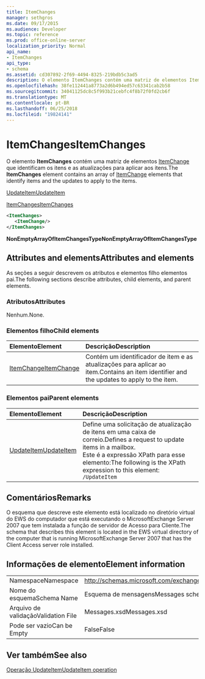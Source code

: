 ```yaml
---
title: ItemChanges
manager: sethgros
ms.date: 09/17/2015
ms.audience: Developer
ms.topic: reference
ms.prod: office-online-server
localization_priority: Normal
api_name:
- ItemChanges
api_type:
- schema
ms.assetid: cd307892-2f69-4494-8325-219bdb5c3ad5
description: O elemento ItemChanges contém uma matriz de elementos ItemChange que identificam os itens e as atualizações para aplicar aos itens.
ms.openlocfilehash: 38fe112441a8773a2d6b494ed57c63341cab2b58
ms.sourcegitcommit: 34041125dc8c5f993b21cebfc4f8b72f0fd2cb6f
ms.translationtype: MT
ms.contentlocale: pt-BR
ms.lasthandoff: 06/25/2018
ms.locfileid: "19824141"
---
```

# <a name="itemchanges"></a><span data-ttu-id="24b66-103">ItemChanges</span><span class="sxs-lookup"><span data-stu-id="24b66-103">ItemChanges</span></span>

<span data-ttu-id="24b66-104">O elemento **ItemChanges** contém uma matriz de elementos [ItemChange](itemchange.md) que identificam os itens e as atualizações para aplicar aos itens.</span><span class="sxs-lookup"><span data-stu-id="24b66-104">The **ItemChanges** element contains an array of [ItemChange](itemchange.md) elements that identify items and the updates to apply to the items.</span></span> 
  
[<span data-ttu-id="24b66-105">UpdateItem</span><span class="sxs-lookup"><span data-stu-id="24b66-105">UpdateItem</span></span>](updateitem.md)
  
[<span data-ttu-id="24b66-106">ItemChanges</span><span class="sxs-lookup"><span data-stu-id="24b66-106">ItemChanges</span></span>](itemchanges.md)
  
```xml
<ItemChanges>
   <ItemChange/>
</ItemChanges>
```

 <span data-ttu-id="24b66-107">**NonEmptyArrayOfItemChangesType**</span><span class="sxs-lookup"><span data-stu-id="24b66-107">**NonEmptyArrayOfItemChangesType**</span></span>
## <a name="attributes-and-elements"></a><span data-ttu-id="24b66-108">Attributes and elements</span><span class="sxs-lookup"><span data-stu-id="24b66-108">Attributes and elements</span></span>

<span data-ttu-id="24b66-109">As seções a seguir descrevem os atributos e elementos filho elementos pai.</span><span class="sxs-lookup"><span data-stu-id="24b66-109">The following sections describe attributes, child elements, and parent elements.</span></span>
  
### <a name="attributes"></a><span data-ttu-id="24b66-110">Atributos</span><span class="sxs-lookup"><span data-stu-id="24b66-110">Attributes</span></span>

<span data-ttu-id="24b66-111">Nenhum.</span><span class="sxs-lookup"><span data-stu-id="24b66-111">None.</span></span>
  
### <a name="child-elements"></a><span data-ttu-id="24b66-112">Elementos filho</span><span class="sxs-lookup"><span data-stu-id="24b66-112">Child elements</span></span>

|<span data-ttu-id="24b66-113">**Elemento**</span><span class="sxs-lookup"><span data-stu-id="24b66-113">**Element**</span></span>|<span data-ttu-id="24b66-114">**Descrição**</span><span class="sxs-lookup"><span data-stu-id="24b66-114">**Description**</span></span>|
|:-----|:-----|
|[<span data-ttu-id="24b66-115">ItemChange</span><span class="sxs-lookup"><span data-stu-id="24b66-115">ItemChange</span></span>](itemchange.md) <br/> |<span data-ttu-id="24b66-116">Contém um identificador de item e as atualizações para aplicar ao item.</span><span class="sxs-lookup"><span data-stu-id="24b66-116">Contains an item identifier and the updates to apply to the item.</span></span>  <br/> |
   
### <a name="parent-elements"></a><span data-ttu-id="24b66-117">Elementos pai</span><span class="sxs-lookup"><span data-stu-id="24b66-117">Parent elements</span></span>

|<span data-ttu-id="24b66-118">**Elemento**</span><span class="sxs-lookup"><span data-stu-id="24b66-118">**Element**</span></span>|<span data-ttu-id="24b66-119">**Descrição**</span><span class="sxs-lookup"><span data-stu-id="24b66-119">**Description**</span></span>|
|:-----|:-----|
|[<span data-ttu-id="24b66-120">UpdateItem</span><span class="sxs-lookup"><span data-stu-id="24b66-120">UpdateItem</span></span>](updateitem.md) <br/> |<span data-ttu-id="24b66-121">Define uma solicitação de atualização de itens em uma caixa de correio.</span><span class="sxs-lookup"><span data-stu-id="24b66-121">Defines a request to update items in a mailbox.</span></span>  <br/> <span data-ttu-id="24b66-122">Este é a expressão XPath para esse elemento:</span><span class="sxs-lookup"><span data-stu-id="24b66-122">The following is the XPath expression to this element:</span></span>  <br/>  `/UpdateItem` <br/> |
   
## <a name="remarks"></a><span data-ttu-id="24b66-123">Comentários</span><span class="sxs-lookup"><span data-stu-id="24b66-123">Remarks</span></span>

<span data-ttu-id="24b66-124">O esquema que descreve este elemento está localizado no diretório virtual do EWS do computador que está executando o MicrosoftExchange Server 2007 que tem instalada a função de servidor de Acesso para Cliente.</span><span class="sxs-lookup"><span data-stu-id="24b66-124">The schema that describes this element is located in the EWS virtual directory of the computer that is running MicrosoftExchange Server 2007 that has the Client Access server role installed.</span></span>
  
## <a name="element-information"></a><span data-ttu-id="24b66-125">Informações de elemento</span><span class="sxs-lookup"><span data-stu-id="24b66-125">Element information</span></span>

|||
|:-----|:-----|
|<span data-ttu-id="24b66-126">Namespace</span><span class="sxs-lookup"><span data-stu-id="24b66-126">Namespace</span></span>  <br/> |http://schemas.microsoft.com/exchange/services/2006/messages  <br/> |
|<span data-ttu-id="24b66-127">Nome do esquema</span><span class="sxs-lookup"><span data-stu-id="24b66-127">Schema Name</span></span>  <br/> |<span data-ttu-id="24b66-128">Esquema de mensagens</span><span class="sxs-lookup"><span data-stu-id="24b66-128">Messages schema</span></span>  <br/> |
|<span data-ttu-id="24b66-129">Arquivo de validação</span><span class="sxs-lookup"><span data-stu-id="24b66-129">Validation File</span></span>  <br/> |<span data-ttu-id="24b66-130">Messages.xsd</span><span class="sxs-lookup"><span data-stu-id="24b66-130">Messages.xsd</span></span>  <br/> |
|<span data-ttu-id="24b66-131">Pode ser vazio</span><span class="sxs-lookup"><span data-stu-id="24b66-131">Can be Empty</span></span>  <br/> |<span data-ttu-id="24b66-132">False</span><span class="sxs-lookup"><span data-stu-id="24b66-132">False</span></span>  <br/> |
   
## <a name="see-also"></a><span data-ttu-id="24b66-133">Ver também</span><span class="sxs-lookup"><span data-stu-id="24b66-133">See also</span></span>



[<span data-ttu-id="24b66-134">Operação UpdateItem</span><span class="sxs-lookup"><span data-stu-id="24b66-134">UpdateItem operation</span></span>](updateitem-operation.md)

